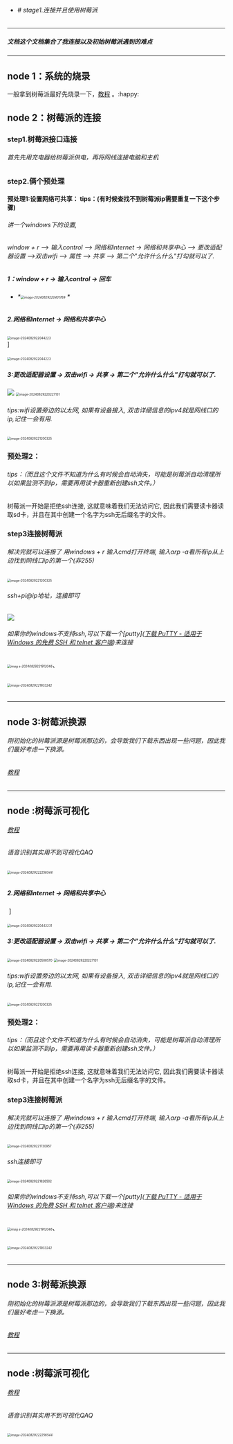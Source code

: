 - ######                                                                    # stage1.连接并且使用树莓派
***

##### 文档这个文档集合了我连接以及初始树莓派遇到的难点

***

## node 1：系统的烧录

一般拿到树莓派最好先烧录一下，[教程](https://blog.csdn.net/lx_nhs/article/details/124859914) 。:happy:

## node 2：树莓派的连接

### 	step1.树莓派接口连接

###### 首先先用充电器给树莓派供电，再将网线连接电脑和主机

### 	step2.俩个预处理

#### 预处理1:设置网络可共享：    tips：(有时候查找不到树莓派ip需要重复一下这个步骤)

###### 讲一个windows下的设置,

###### window + r  --> 输入control --> 网络和internet -> 网络和共享中心 --> 更改适配器设置 -->双击wifi --> 属性 --> 共享 --> 第二个"允许什么什么"打勾就可以了.    

##### *1：window + r  -> 输入control -> 回车*

- ######                                                                                          *<img  src="https://github.com/YanBeaver/WonderfulSummerVacation/blob/main/task4/%E4%B8%80%E4%B8%AA%E4%BA%BA%E4%B9%9F%E6%98%AF%E9%98%9F/picture/%E5%B1%8F%E5%B9%95%E6%88%AA%E5%9B%BE%202024-08-29%20220359.png?raw=true" alt   ="image-20240829220401769" style="zoom:50%;" align = "center" />     *



##### 2.网络和internet -> 网络和共享中心
​                                                    <img src="https://github.com/YanBeaver/WonderfulSummerVacation/blob/main/task4/%E4%B8%80%E4%B8%AA%E4%BA%BA%E4%B9%9F%E6%98%AF%E9%98%9F/picture/%E5%B1%8F%E5%B9%95%E6%88%AA%E5%9B%BE%202024-08-29%20220413.png?raw=true" alt="image-2024082922044223" style="zoom:50%;" />   
​       ] 

​                                                    <img src="https://github.com/YanBeaver/WonderfulSummerVacation/blob/main/task4/%E4%B8%80%E4%B8%AA%E4%BA%BA%E4%B9%9F%E6%98%AF%E9%98%9F/picture/%E5%B1%8F%E5%B9%95%E6%88%AA%E5%9B%BE%202024-08-29%20220438.png?raw=true" alt="image-2024082922044223" style="zoom:50%;" />   

#####  3:更改适配器设置  -> 双击wifi -> 共享 -> 第二个"允许什么什么"打勾就可以了.    

<img src = "https://github.com/YanBeaver/WonderfulSummerVacation/blob/main/task4/%E4%B8%80%E4%B8%AA%E4%BA%BA%E4%B9%9F%E6%98%AF%E9%98%9F/picture/%E5%B1%8F%E5%B9%95%E6%88%AA%E5%9B%BE%202024-08-29%20220451.png?raw=true"/>

<img src="C:\Users\17247\AppData\Roaming\Typora\typora-user-images\image-20240829220227131.png" alt="image-20240829220227131" style="zoom: 50%;" />



###### tips:wifi设置旁边的以太网, 如果有设备接入, 双击详细信息的ipv4就是网线口的ip,记住一会有用.

<img src="https://github.com/YanBeaver/WonderfulSummerVacation/blob/main/task4/%E4%B8%80%E4%B8%AA%E4%BA%BA%E4%B9%9F%E6%98%AF%E9%98%9F/picture/%E5%B1%8F%E5%B9%95%E6%88%AA%E5%9B%BE%202024-08-29%20220546.png?raw=true" alt="image-20240829221200325" style="zoom: 50%;" />

### 预处理2：

###### tips：（而且这个文件不知道为什么有时候会自动消失，可能是树莓派自动清理所以如果监测不到ip，需要再用读卡器重新创建ssh文件。）

树莓派一开始是拒绝ssh连接, 这就意味着我们无法访问它, 因此我们需要读卡器读取sd卡，并且在其中创建一个名字为ssh无后缀名字的文件。

### 	step3连接树莓派

###### 解决完就可以连接了   用windows + r 输入cmd打开终端, 输入arp -a看所有ip从上边找到网线口ip的第一个(非255)

<img src="https://github.com/YanBeaver/WonderfulSummerVacation/blob/main/task4/%E4%B8%80%E4%B8%AA%E4%BA%BA%E4%B9%9F%E6%98%AF%E9%98%9F/picture/%E5%B1%8F%E5%B9%95%E6%88%AA%E5%9B%BE%202024-08-29%20220546.png?raw=true" alt="image-20240829221200325" style="zoom: 50%;" />

###### ssh+pi@ip地址，连接即可

<img src="https://github.com/YanBeaver/WonderfulSummerVacation/blob/main/task4/%E4%B8%80%E4%B8%AA%E4%BA%BA%E4%B9%9F%E6%98%AF%E9%98%9F/picture/%E5%B1%8F%E5%B9%95%E6%88%AA%E5%9B%BE%202024-08-29%20221716.png?raw=true"/>

###### 如果你的windows不支持ssh,可以下载一个[putty]([下载 PuTTY - 适用于 Windows 的免费 SSH 和 telnet 客户端](https://putty.org/))来连接

######                                                                                                      <img src="C:\Users\17247\AppData\Roaming\Typora\typora-user-images\image-20240829221912046.png" alt="imag            e-20240829221912046" style="zoom:50%;" />、                                                                                                                  

######                                                                                                   <img src="C:\Users\17247\AppData\Roaming\Typora\typora-user-images\image-20240829221933242.png" alt="image-20240829221933242" style="zoom: 50%;" />                

***

## node 3:树莓派换源

###### 	刚初始化的树莓派源是树莓派那边的，会导致我们下载东西出现一些问题，因此我们最好考虑一下换源。

###### 	[教程]([树莓派4B最新最全更换镜像源教程_树莓派4b换源-CSDN博客](https://blog.csdn.net/m0_58003757/article/details/136922199))

***

## node :树莓派可视化

###### 	[教程](https://blog.csdn.net/weixin_42108484/article/details/103820532?utm_medium=distribute.pc_relevant.none-task-blog-2~default~baidujs_baidulandingword~default-1.pc_relevant_default&spm=1001.2101.3001.4242.2&utm_relevant_index=4) 

###### 	语音识别其实用不到可视化QAQ

######  <img src="C:\Users\17247\AppData\Roaming\Typora\typora-user-images\image-20240829222256544.png" alt="image-20240829222256544" style="zoom:50%;" />



##### 2.网络和internet -> 网络和共享中心

​       ] 

​                                                    <img src="C:\Users\17247\AppData\Roaming\Typora\typora-user-images\image-20240829220442231.png" alt="image-20240829220442231" style="zoom:50%;" />   

#####  3:更改适配器设置  -> 双击wifi -> 共享 -> 第二个"允许什么什么"打勾就可以了.    

<img src="C:\Users\17247\AppData\Roaming\Typora\typora-user-images\image-20240829220508570.png" alt="image-20240829220508570" style="zoom:50%;" />

<img src="C:\Users\17247\AppData\Roaming\Typora\typora-user-images\image-20240829220227131.png" alt="image-20240829220227131" style="zoom: 50%;" />



###### tips:wifi设置旁边的以太网, 如果有设备接入, 双击详细信息的ipv4就是网线口的ip,记住一会有用.

<img src="C:\Users\17247\AppData\Roaming\Typora\typora-user-images\image-20240829221200325.png" alt="image-20240829221200325" style="zoom: 50%;" />

### 预处理2：

###### tips：（而且这个文件不知道为什么有时候会自动消失，可能是树莓派自动清理所以如果监测不到ip，需要再用读卡器重新创建ssh文件。）

树莓派一开始是拒绝ssh连接, 这就意味着我们无法访问它, 因此我们需要读卡器读取sd卡，并且在其中创建一个名字为ssh无后缀名字的文件。

### 	step3连接树莓派

###### 解决完就可以连接了   用windows + r 输入cmd打开终端, 输入arp -a看所有ip从上边找到网线口ip的第一个(非255)

<img src="C:\Users\17247\AppData\Roaming\Typora\typora-user-images\image-20240829221730957.png" alt="image-20240829221730957" style="zoom:50%;" />

###### ssh连接即可

<img src="C:\Users\17247\AppData\Roaming\Typora\typora-user-images\image-20240829221826502.png" alt="image-20240829221826502" style="zoom:50%;" />

###### 如果你的windows不支持ssh,可以下载一个[putty]([下载 PuTTY - 适用于 Windows 的免费 SSH 和 telnet 客户端](https://putty.org/))来连接

######                                                                                                      <img src="C:\Users\17247\AppData\Roaming\Typora\typora-user-images\image-20240829221912046.png" alt="imag            e-20240829221912046" style="zoom:50%;" />、                                                                                                                  

######                                                                                                   <img src="C:\Users\17247\AppData\Roaming\Typora\typora-user-images\image-20240829221933242.png" alt="image-20240829221933242" style="zoom: 50%;" />                

***

## node 3:树莓派换源

###### 	刚初始化的树莓派源是树莓派那边的，会导致我们下载东西出现一些问题，因此我们最好考虑一下换源。

###### 	[教程]([树莓派4B最新最全更换镜像源教程_树莓派4b换源-CSDN博客](https://blog.csdn.net/m0_58003757/article/details/136922199))

***

## node :树莓派可视化

###### 	[教程](https://blog.csdn.net/weixin_42108484/article/details/103820532?utm_medium=distribute.pc_relevant.none-task-blog-2~default~baidujs_baidulandingword~default-1.pc_relevant_default&spm=1001.2101.3001.4242.2&utm_relevant_index=4) 

###### 	语音识别其实用不到可视化QAQ

######  <img src="C:\Users\17247\AppData\Roaming\Typora\typora-user-images\image-20240829222256544.png" alt="image-20240829222256544" style="zoom:50%;" />
